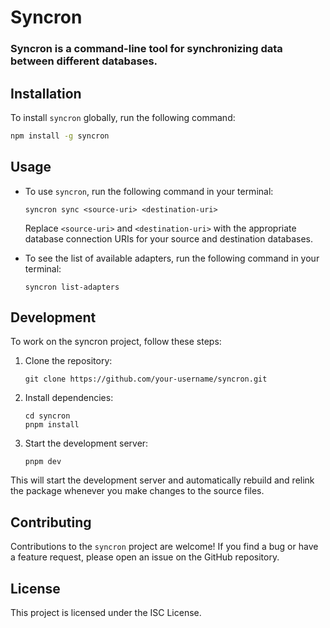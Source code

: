 # Syncron

### Syncron is a command-line tool for synchronizing data between different databases.

## Installation

To install `syncron` globally, run the following command:

```bash
npm install -g syncron
```

## Usage
- To use `syncron`, run the following command in your terminal:

    ```
    syncron sync <source-uri> <destination-uri>
    ```

    Replace `<source-uri>` and `<destination-uri>` with the appropriate database connection URIs for your source and destination databases.

- To see the list of available adapters, run the following command in your terminal:
  
    ```
    syncron list-adapters
    ```

## Development
To work on the syncron project, follow these steps:

1. Clone the repository:
    ```
    git clone https://github.com/your-username/syncron.git
    ```

2. Install dependencies:
    ```
    cd syncron
    pnpm install
    ```

3. Start the development server:
    ```
    pnpm dev
    ```

This will start the development server and automatically rebuild and relink the package whenever you make changes to the source files.

## Contributing
Contributions to the `syncron` project are welcome! If you find a bug or have a feature request, please open an issue on the GitHub repository.

## License
This project is licensed under the ISC License.